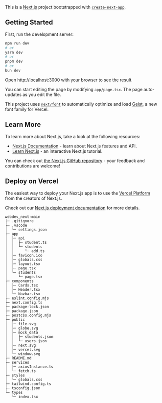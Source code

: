 This is a [Next.js](https://nextjs.org) project bootstrapped with [`create-next-app`](https://nextjs.org/docs/app/api-reference/cli/create-next-app).

## Getting Started

First, run the development server:

```bash
npm run dev
# or
yarn dev
# or
pnpm dev
# or
bun dev
```

Open [http://localhost:3000](http://localhost:3000) with your browser to see the result.

You can start editing the page by modifying `app/page.tsx`. The page auto-updates as you edit the file.

This project uses [`next/font`](https://nextjs.org/docs/app/building-your-application/optimizing/fonts) to automatically optimize and load [Geist](https://vercel.com/font), a new font family for Vercel.

## Learn More

To learn more about Next.js, take a look at the following resources:

- [Next.js Documentation](https://nextjs.org/docs) - learn about Next.js features and API.
- [Learn Next.js](https://nextjs.org/learn) - an interactive Next.js tutorial.

You can check out [the Next.js GitHub repository](https://github.com/vercel/next.js) - your feedback and contributions are welcome!

## Deploy on Vercel

The easiest way to deploy your Next.js app is to use the [Vercel Platform](https://vercel.com/new?utm_medium=default-template&filter=next.js&utm_source=create-next-app&utm_campaign=create-next-app-readme) from the creators of Next.js.

Check out our [Next.js deployment documentation](https://nextjs.org/docs/app/building-your-application/deploying) for more details.

```
webdev_next-main
├─ .gitignore
├─ .vscode
│  └─ settings.json
├─ app
│  ├─ api
│  │  ├─ student.ts
│  │  └─ students
│  │     └─ add.ts
│  ├─ favicon.ico
│  ├─ globals.css
│  ├─ layout.tsx
│  ├─ page.tsx
│  └─ students
│     └─ page.tsx
├─ components
│  ├─ Cards.tsx
│  ├─ Header.tsx
│  └─ Navbar.tsx
├─ eslint.config.mjs
├─ next.config.ts
├─ package-lock.json
├─ package.json
├─ postcss.config.mjs
├─ public
│  ├─ file.svg
│  ├─ globe.svg
│  ├─ mock_data
│  │  ├─ students.json
│  │  └─ users.json
│  ├─ next.svg
│  ├─ vercel.svg
│  └─ window.svg
├─ README.md
├─ services
│  ├─ axiosInstance.ts
│  └─ fetch.ts
├─ styles
│  └─ globals.css
├─ tailwind.config.ts
├─ tsconfig.json
└─ types
   └─ index.tsx

```